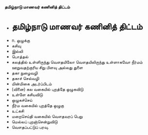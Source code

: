 **தமிழ்நாடு மாணவர் கணினித் திட்டம்**
- # தமிழ்நாடு மாணவர் கணினித் திட்டம்
- n. ஒழுக்கு
- கசிவு
- இல்லி
- பொத்தல்
- கலத்தில் உள்ளிருந்து வௌதயிலோ வௌதயிலிருந்து உள்ளாகவோ நீர்மம் ஊறுவதற்குரிய சிறு பிளவு அல்லது துளை
- தகா நுழைவழி
- தகாச் செல்வழி
- மின்மிகை அடர்ப்பிடம்
- (வினை) கல வகையில் புறத்தே ஒழுகவிடு
- உள்ளே கசியவிடு
- ஒழுகச்செய்
- நீர்ம வகையில் புறத்தே ஒழுகு
- உட்கசி
- மறைசெய்தி வகையில் வௌதவரப் பெறு
- மெல்லப் புறஞ்சென்றுவிடு
- வௌதப்பட்டுப் பரவு.


